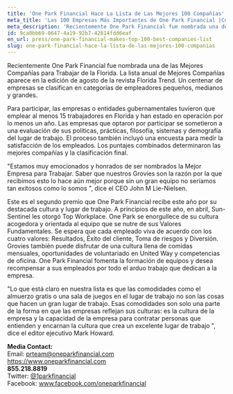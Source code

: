 ```yaml
---
title: 'One Park Financial Hace La Lista de Las Mejores 100 Compañías'
meta_title: 'Las 100 Empresas Más Importantes de One Park Financial |Comunicado de Prensa'
meta_description: 'Recientemente One Park Financial fue nombrada una de la Mejores Empresas Para Trabajar en el estado de Florida. La lista anual de las Mejores Empresas aparece en la edición de la revista Florida Trend.'
id: 9ca0bb69-0647-4a19-92b7-42814fdd6eaf
en_url: press/one-park-financial-makes-top-100-best-companies-list
slug: one-park-financial-hace-la-lista-de-las-mejores-100-companias
---
```

Recientemente One Park Financial fue nombrada una de las Mejores Compañías para Trabajar de la Florida. La lista anual de Mejores Compañías aparece en la edición de agosto de la revista Florida Trend. Un centenar de empresas se clasifican en categorías de empleadores pequeños, medianos y grandes.

Para participar, las empresas o entidades gubernamentales tuvieron que emplear al menos 15 trabajadores en Florida y han estado en operación por lo menos un año. Las empresas que optaron por participar se sometieron a una evaluación de sus políticas, prácticas, filosofía, sistemas y demografía del lugar de trabajo. El proceso también incluyó una encuesta para medir la satisfacción de los empleados. Los puntajes combinados determinaron las mejores compañías y la clasificación final.

"Estamos muy emocionados y honrados de ser nombrados la Mejor Empresa para Trabajar. Saber que nuestros Grovies son la razón por la que recibimos esto lo hace aún mejor porque sin un gran equipo no seríamos tan exitosos como lo somos ", dice el CEO John M Lie-Nielsen.

Este es el segundo premio que One Park Financial recibe este año por su destacada cultura y lugar de trabajo. A principios de este año, en abril, Sun-Sentinel les otorgó Top Workplace. One Park se enorgullece de su cultura acogedora y orientada al equipo que se nutre de sus Valores Fundamentales. Se espera que cada empleado viva de acuerdo con los cuatro valores: Resultados, Éxito del cliente, Toma de riesgos y Diversión. Grovies también puede disfrutar de una cultura llena de comidas mensuales, oportunidades de voluntariado en United Way y competencias de oficina. One Park Financial fomenta la formación de equipos y desea recompensar a sus empleados por todo el arduo trabajo que dedican a la empresa.

"Lo que está claro en nuestra lista es que las comodidades como el almuerzo gratis o una sala de juegos en el lugar de trabajo no son las cosas que hacen un gran lugar de trabajo. Esas comodidades son solo una parte de la forma en que las empresas reflejan sus culturas: es la cultura de la empresa y la capacidad de la empresa para contratar personas que entienden y encarnan la cultura que crea un excelente lugar de trabajo ", dice el editor ejecutivo Mark Howard.

**Media Contact:** 
<br/>
Email: prteam@oneparkfinancial.com 
<br/>
<a href="https://www.oneparkfinancial.com/">https://www.oneparkfinancial.com</a>
<br/>
**855.218.8819**
<br/>
Twitter: <a href="https://twitter.com/1parkfinancial">@1parkfinancial</a> 
<br/>
Facebook: <a href="https://www.facebook.com/oneparkfinancial">www.facebook.com/oneparkfinancial</a>